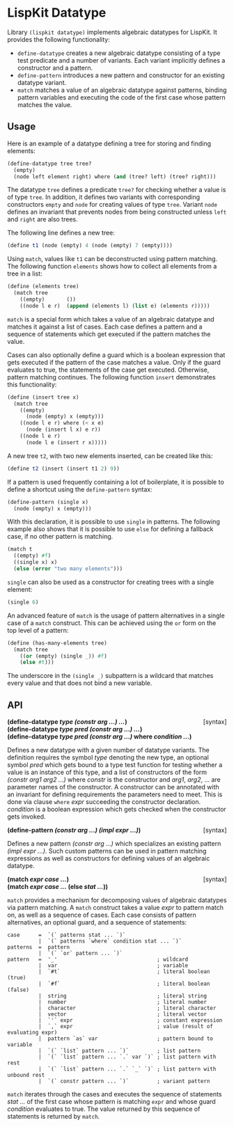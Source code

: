 # LispKit Datatype

Library `(lispkit datatype)` implements algebraic datatypes for LispKit. It provides the following functionality:

   - `define-datatype` creates a new algebraic datatype consisting of a type test predicate and a number of variants. Each variant implicitly defines a constructor and a pattern.
   - `define-pattern` introduces a new pattern and constructor for an existing datatype variant.
   - `match` matches a value of an algebraic datatype against patterns, binding pattern variables and executing the code of the first case whose pattern matches the value.


## Usage

Here is an example of a datatype defining a tree for storing and finding elements:

```scheme
(define-datatype tree tree?
  (empty)
  (node left element right) where (and (tree? left) (tree? right)))
```

The datatype `tree` defines a predicate `tree?` for checking whether a value is of type `tree`. In addition, it defines two variants with corresponding constructors `empty` and `node` for creating values of type `tree`. Variant `node` defines an invariant that prevents nodes from being constructed unless `left` and `right` are also trees.

The following line defines a new tree:

```scheme
(define t1 (node (empty) 4 (node (empty) 7 (empty))))
```

Using `match`, values like `t1` can be deconstructed using pattern matching. The following function `elements` shows how to collect all elements from a tree in a list:

```scheme
(define (elements tree)
  (match tree
    ((empty)       ())
    ((node l e r)  (append (elements l) (list e) (elements r)))))
```

`match` is a special form which takes a value of an algebraic datatype and matches it against a list of cases. Each case defines a pattern and a sequence of statements which get executed if the pattern matches the value.

Cases can also optionally define a guard which is a boolean expression that gets executed if the pattern of the case matches a value. Only if the guard evaluates to true, the statements of the case get executed. Otherwise, pattern matching continues. The following function `insert` demonstrates this functionality:

```scheme
(define (insert tree x)
  (match tree
    ((empty)
      (node (empty) x (empty)))
    ((node l e r) where (< x e)
      (node (insert l x) e r))
    ((node l e r)
      (node l e (insert r x)))))
```

A new tree `t2`, with two new elements inserted, can be created like this:

```scheme
(define t2 (insert (insert t1 2) 9))
```

If a pattern is used frequently containing a lot of boilerplate, it is possible to define a shortcut using the `define-pattern` syntax:

```scheme
(define-pattern (single x)
  (node (empty) x (empty)))
```

With this declaration, it is possible to use `single` in patterns. The following example also shows that it is possible to use `else` for defining a fallback case, if no other pattern is matching.

```scheme
(match t
  ((empty) #f)
  ((single x) x)
  (else (error "two many elements")))
```

`single` can also be used as a constructor for creating trees with a single element:

```scheme
(single 6)
```

An advanced feature of `match` is the usage of pattern alternatives in a single case of a `match` construct. This can be achieved using the `or` form on the top level of a pattern:

```scheme
(define (has-many-elements tree)
  (match tree
    ((or (empty) (single _)) #f)
    (else #t)))
```

The underscore in the `(single _)` subpattern is a wildcard that matches every value and that does not bind a new variable.


## API

**(define-datatype _type (constr arg ...) ..._)** &nbsp;&nbsp;&nbsp; <span style="float:right;text-align:rigth;">[syntax]</span>  
**(define-datatype _type pred (constr arg ...) ..._)**  
**(define-datatype _type pred (constr arg ...)_ where _condition ..._)**  

Defines a new datatype with a given number of datatype variants. The definition requires the symbol _type_ denoting the new type, an optional symbol _pred_ which gets bound to a type test function for testing whether a value is an instance of this type, and a list of constructors of the form _(constr arg1 arg2 ...)_ where _constr_ is the constructor and _arg1_, _arg2_, ... are parameter names of the constructor. A constructor can be annotated with an invariant for defining requirements the parameters need to meet. This is done via clause `where` _expr_ succeeding the constructor declaration. _condition_ is a boolean expression which gets checked when the constructor gets invoked.

**(define-pattern _(constr arg ...) (impl expr ...)_)** &nbsp;&nbsp;&nbsp; <span style="float:right;text-align:rigth;">[syntax]</span>  

Defines a new pattern _(constr arg ...)_ which specializes an existing pattern _(impl expr ...)_. Such custom patterns can be used in pattern matching expressions as well as constructors for defining values of an algebraic datatype.

**(match _expr case ..._)** &nbsp;&nbsp;&nbsp; <span style="float:right;text-align:rigth;">[syntax]</span>   
**(match _expr case ..._ (else _stat ..._))** 

`match` provides a mechanism for decomposing values of algebraic datatypes via pattern matching. A `match` construct takes a value _expr_ to pattern match on, as well as a sequence of cases. Each case consists of pattern alternatives, an optional guard, and a sequence of statements:

```
case      =  `(` patterns stat ... `)`
          |  `(` patterns `where` condition stat ... `)`
patterns  =  pattern
          |  `(` `or` pattern ... `)`
pattern   =  '_'                                ; wildcard
          |  var                                ; variable
          |  `#t`                               ; literal boolean (true)
          |  `#f`                               ; literal boolean (false)
          |  string                             ; literal string
          |  number                             ; literal number
          |  character                          ; literal character
          |  vector                             ; literal vector
          |  `'` expr                           ; constant expression
          |  `,` expr                           ; value (result of evaluating expr)
          |  pattern `as` var                   ; pattern bound to variable
          |  `(` `list` pattern ... `)`         ; list pattern
          |  `(` `list` pattern ... `.` var `)` ; list pattern with rest
          |  `(` `list` pattern ... `.` `_` `)` ; list pattern with unbound rest
          |  `(` constr pattern ... `)`         ; variant pattern
```

`match` iterates through the cases and executes the sequence of statements _stat ..._ of the first case whose pattern is matching `expr` and whose guard _condition_ evaluates to true. The value returned by this sequence of statements is returned by `match`.

